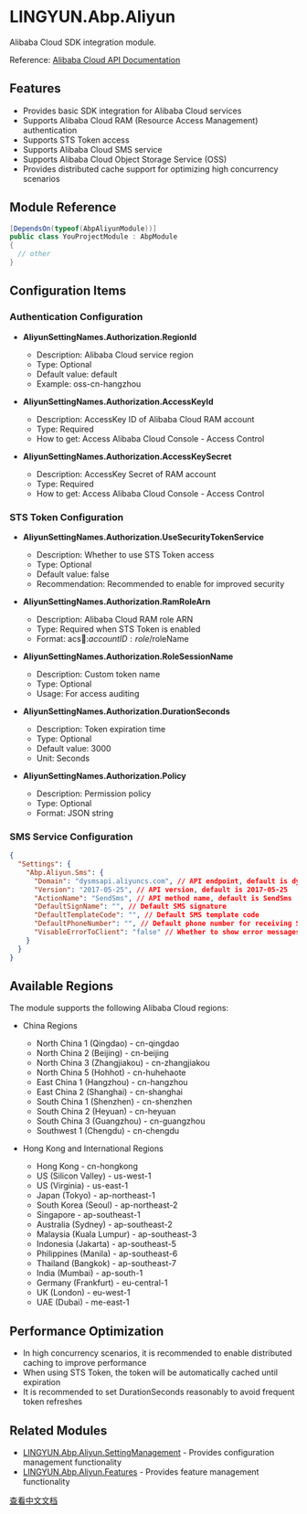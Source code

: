 # LINGYUN.Abp.Aliyun

Alibaba Cloud SDK integration module.

Reference: [Alibaba Cloud API Documentation](https://help.aliyun.com/document_detail/28763.html)

## Features

* Provides basic SDK integration for Alibaba Cloud services
* Supports Alibaba Cloud RAM (Resource Access Management) authentication
* Supports STS Token access
* Supports Alibaba Cloud SMS service
* Supports Alibaba Cloud Object Storage Service (OSS)
* Provides distributed cache support for optimizing high concurrency scenarios

## Module Reference

```csharp
[DependsOn(typeof(AbpAliyunModule))]
public class YouProjectModule : AbpModule
{
  // other
}
```

## Configuration Items

### Authentication Configuration

* **AliyunSettingNames.Authorization.RegionId**
  * Description: Alibaba Cloud service region
  * Type: Optional
  * Default value: default
  * Example: oss-cn-hangzhou

* **AliyunSettingNames.Authorization.AccessKeyId**
  * Description: AccessKey ID of Alibaba Cloud RAM account
  * Type: Required
  * How to get: Access Alibaba Cloud Console - Access Control

* **AliyunSettingNames.Authorization.AccessKeySecret**
  * Description: AccessKey Secret of RAM account
  * Type: Required
  * How to get: Access Alibaba Cloud Console - Access Control

### STS Token Configuration

* **AliyunSettingNames.Authorization.UseSecurityTokenService**
  * Description: Whether to use STS Token access
  * Type: Optional
  * Default value: false
  * Recommendation: Recommended to enable for improved security

* **AliyunSettingNames.Authorization.RamRoleArn**
  * Description: Alibaba Cloud RAM role ARN
  * Type: Required when STS Token is enabled
  * Format: acs:ram::$accountID:role/$roleName

* **AliyunSettingNames.Authorization.RoleSessionName**
  * Description: Custom token name
  * Type: Optional
  * Usage: For access auditing

* **AliyunSettingNames.Authorization.DurationSeconds**
  * Description: Token expiration time
  * Type: Optional
  * Default value: 3000
  * Unit: Seconds

* **AliyunSettingNames.Authorization.Policy**
  * Description: Permission policy
  * Type: Optional
  * Format: JSON string

### SMS Service Configuration

```json
{
  "Settings": {
    "Abp.Aliyun.Sms": {
      "Domain": "dysmsapi.aliyuncs.com", // API endpoint, default is dysmsapi.aliyuncs.com
      "Version": "2017-05-25", // API version, default is 2017-05-25
      "ActionName": "SendSms", // API method name, default is SendSms
      "DefaultSignName": "", // Default SMS signature
      "DefaultTemplateCode": "", // Default SMS template code
      "DefaultPhoneNumber": "", // Default phone number for receiving SMS
      "VisableErrorToClient": "false" // Whether to show error messages to client
    }
  }
}
```

## Available Regions

The module supports the following Alibaba Cloud regions:

* China Regions
  * North China 1 (Qingdao) - cn-qingdao
  * North China 2 (Beijing) - cn-beijing
  * North China 3 (Zhangjiakou) - cn-zhangjiakou
  * North China 5 (Hohhot) - cn-huhehaote
  * East China 1 (Hangzhou) - cn-hangzhou
  * East China 2 (Shanghai) - cn-shanghai
  * South China 1 (Shenzhen) - cn-shenzhen
  * South China 2 (Heyuan) - cn-heyuan
  * South China 3 (Guangzhou) - cn-guangzhou
  * Southwest 1 (Chengdu) - cn-chengdu

* Hong Kong and International Regions
  * Hong Kong - cn-hongkong
  * US (Silicon Valley) - us-west-1
  * US (Virginia) - us-east-1
  * Japan (Tokyo) - ap-northeast-1
  * South Korea (Seoul) - ap-northeast-2
  * Singapore - ap-southeast-1
  * Australia (Sydney) - ap-southeast-2
  * Malaysia (Kuala Lumpur) - ap-southeast-3
  * Indonesia (Jakarta) - ap-southeast-5
  * Philippines (Manila) - ap-southeast-6
  * Thailand (Bangkok) - ap-southeast-7
  * India (Mumbai) - ap-south-1
  * Germany (Frankfurt) - eu-central-1
  * UK (London) - eu-west-1
  * UAE (Dubai) - me-east-1

## Performance Optimization

* In high concurrency scenarios, it is recommended to enable distributed caching to improve performance
* When using STS Token, the token will be automatically cached until expiration
* It is recommended to set DurationSeconds reasonably to avoid frequent token refreshes

## Related Modules

* [LINGYUN.Abp.Aliyun.SettingManagement](../LINGYUN.Abp.Aliyun.SettingManagement/README.md) - Provides configuration management functionality
* [LINGYUN.Abp.Aliyun.Features](../LINGYUN.Abp.Aliyun.Features/README.md) - Provides feature management functionality

[查看中文文档](README.md)
